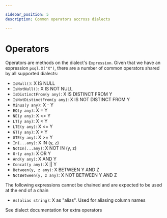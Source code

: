 ```yaml
---

sidebar_position: 5
description: Common operators accross dialects

---
```


# Operators

Operators are methods on the dialect's `Expression`. Given that we have an expression `psql.X("X")`, there are a number of common operators shared by all supported dialects:

* `IsNull()`: X IS NULL
* `IsNotNull()`: X IS NOT NULL
* `IsDistinctFrom(y any)`: X IS DISTINCT FROM Y
* `IsNotDistinctFrom(y any)`: X IS NOT DISTINCT FROM Y
* `Minus(y any)`: X - Y
* `EQ(y any)`: X = Y
* `NE(y any)`: X \<\> Y
* `LT(y any)`: X \< Y
* `LTE(y any)`: X \<= Y
* `GT(y any)`: X \> Y
* `GTE(y any)`: X >= Y
* `In(...any)`: X IN (y, z)
* `NotIn(...any)`: X NOT IN (y, z)
* `Or(y any)`: X OR Y
* `And(y any)`: X AND Y
* `Concat(y any)`: X || Y
* `Between(y, z any)`: X BETWEEN Y AND Z
* `NotBetween(y, z any)`: X NOT BETWEEN Y AND Z

The following expressions cannot be chained and are expected to be used at the end of a chain

* `As(alias string)`: X as "alias". Used for aliasing column names

See dialect documentation for extra operators
